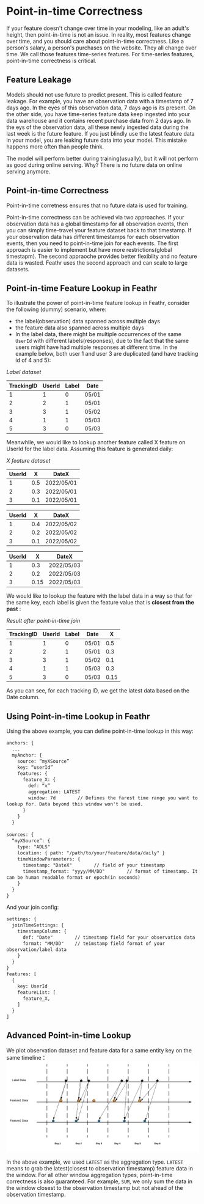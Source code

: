 # Point-in-time Correctness
If your feature doesn't change over time in your modeling, like an adult's height, then point-in-time is not an issue. In reality, most features change over time, and you should care about point-in-time correctness. Like a person's salary, a person's purchases on the website. They all change over time. We call those features time-series features. For time-series features, point-in-time correctness is critical.

## Feature Leakage
Models should not use future to predict present. This is called feature leakage. For example, you have an observation data with a timestamp of 7 days ago. In the eyes of this observation data, 7 days ago is its present. On the other side, you have time-series feature data keep ingested into your data warehouse and it contains recent purchase data from 2 days ago. In the eys of the observation data, all these newly ingested data during the last week is the future feature. If you just blindly use the latest feature data in your model, you are leaking future data into your model. This mistake happens more often than people think.

The model will perform better during training(usually), but it will not perform as good during online serving. Why? There is no future data on online serving anymore.

## Point-in-time Correctness
Point-in-time corretness ensures that no future data is used for training.

Point-in-time correctness can be achieved via two approaches. If your observation data has a global timestamp for all observation events, then you can simply time-travel your feature dataset back to that timestamp. If your observation data has different timestamps for each observation events, then you need to point-in-time join for each events. The first approach is easier to implement but have more restrictions(global timestapm). The second appraoche provides better flexiblity and no feature data is wasted. Feathr uses the second approach and can scale to large datasets.

## Point-in-time Feature Lookup in Feathr
To illustrate the power of point-in-time feature lookup in Feathr, consider the following (dummy) scenario, where:

- the label(observation) data spanned across multiple days
- the feature data also spanned across multiple days
- In the label data, there might be multiple occurrences of the same `UserId` with different labels(responses), due to the fact that the same users might have had multiple responses at different time. In the example below, both user 1 and user 3 are duplicated (and have tracking id of 4 and 5):

_Label dataset_

| TrackingID | UserId | Label | Date  |
| ---------- | ------ | ----- | ----- |
| 1          | 1      | 0     | 05/01 |
| 2          | 2      | 1     | 05/01 |
| 3          | 3      | 1     | 05/02 |
| 4          | 1      | 1     | 05/03 |
| 5          | 3      | 0     | 05/03 |

Meanwhile, we would like to lookup another feature called X feature on UserId for the label data. Assuming this feature is generated daily:

_X feature dataset_

| UserId | X | DateX  |
| ------ | ---------------------- | ----- |
| 1      | 0.5                    | 2022/05/01 |
| 2      | 0.3                    | 2022/05/01 |
| 3      | 0.1                    | 2022/05/01 |

| UserId | X | DateX  |
| ------ | ---------------------- | ----- |
| 1      | 0.4                    | 2022/05/02 |
| 2      | 0.2                    | 2022/05/02 |
| 3      | 0.1                    | 2022/05/02 |

| UserId | X | DateX  |
| ------ | ---------------------- | ----- |
| 1      | 0.3                    | 2022/05/03 |
| 2      | 0.2                    | 2022/05/03 |
| 3      | 0.15                   | 2022/05/03 |

We would like to lookup the feature with the label data in a way so that for the same key, each label is given the feature value that is **closest from the past** :

_Result after point-in-time join_

| TrackingID | UserId | Label | Date  | X |
| ---------- | ------ | ----- | ----- | ---------------------- |
| 1          | 1      | 0     | 05/01 | 0.5                    |
| 2          | 2      | 1     | 05/01 | 0.3                    |
| 3          | 3      | 1     | 05/02 | 0.1                    |
| 4          | 1      | 1     | 05/03 | 0.3                    |
| 5          | 3      | 0     | 05/03 | 0.15                   |

As you can see, for each tracking ID, we get the latest data based on the Date column.

## Using Point-in-time Lookup in Feathr
Using the above example, you can define point-in-time lookup in this way:
```
anchors: {
  ...
  myAnchor: {
    source: “myXSource”
    key: “userId”
    features: {
      feature_X: {
        def: “x”
        aggregation: LATEST
        window: 7d        // Defines the farest time range you want to lookup for. Data beyond this window won't be used.
      }
    }
  }

sources: {
  “myXSource”: {
    type: "ADLS"
    location: { path: "/path/to/your/feature/data/daily" }
    timeWindowParameters: {
      timestamp: "DateX"        // field of your timestamp
      timestamp_format: "yyyy/MM/DD"        // format of timestamp. It can be human readable format or epoch(in seconds)
    }
  }
}
```
And your join config:
```
settings: {
  joinTimeSettings: {
    timestampColumn: {
      def: "Date"        // timestamp field for your observation data
      format: "MM/DD"    // teimstamp field format of your observation/label data
    }
  }
}
features: [
  {
    key: UserId
    featureList: [
      feature_X,
    ]
  }
]
```

## Advanced Point-in-time Lookup
We plot observation dataset and feature data for a same entity key on the same timeline：
![point-in-time-join](../../images/point-in-time-join.png)

In the above example, we used `LATEST` as the aggregation type. `LATEST` means to grab the latest(closest to observation timestamp) feature data in the window. For all other window aggregation types, point-in-time correctness is also guaranteed. For example, `SUM`, we only sum the data in the window closest to the observation timestamp but not ahead of the observation timestamp.

